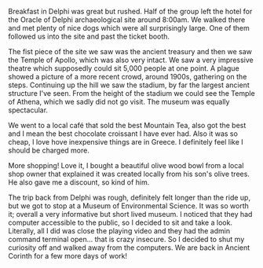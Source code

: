 Breakfast in Delphi was great but rushed. Half of the group left the hotel for the Oracle of Delphi archaeological site around 8:00am. We walked there and met plenty of nice dogs which were all surprisingly large. One of them followed us into the site and past the ticket booth. 

The fist piece of the site we saw was the ancient treasury and then we saw the Temple of Apollo, which was also very intact. We saw a very impressive theatre which supposedly could sit 5,000 people at one point. A plague showed a picture of a more recent crowd, around 1900s, gathering on the steps. Continuing up the hill we saw the stadium, by far the largest ancient structure I've seen. From the height of the stadium we could see the Temple of Athena, which we sadly did not go visit. The museum was equally spectacular.

We went to a local café that sold the best Mountain Tea, also got the best and I mean the best chocolate croissant I have ever had. Also it was so cheap, I love hove inexpensive things are in Greece. I definitely feel like I should be charged more.

More shopping! Love it, I bought a beautiful olive wood bowl from a local shop owner that explained it was created locally from his son's olive trees. He also gave me a discount, so kind of him. 

The trip back from Delphi was rough, definitely felt longer than the ride up, but we got to stop at a Museum of Environmental Science. It was so worth it; overall a very informative but short lived museum. I noticed that they had computer accessible to the public, so I decided to sit and take a look. Literally, all I did was close the playing video and they had the admin command terminal open... that is crazy insecure. So I decided to shut my curiosity off and walked away from the computers. We are back in Ancient Corinth for a few more days of work!